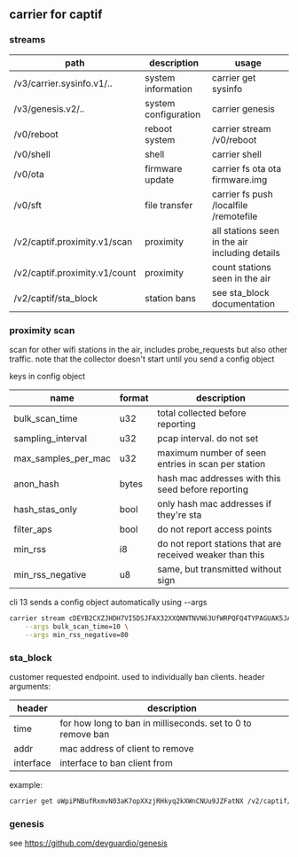 carrier for captif
---------------------



### streams

| path                             | description          | usage                                             |
|----------------------------------|----------------------|---------------------------------------------------|
| /v3/carrier.sysinfo.v1/..        | system information   | carrier get sysinfo <identity>                    |
| /v3/genesis.v2/..                | system configuration | carrier genesis <identity>                        |
| /v0/reboot                       | reboot system        | carrier stream <identity> /v0/reboot              |
| /v0/shell                        | shell                | carrier shell <identity>                          |
| /v0/ota                          | firmware update      | carrier fs ota <identity> ota firmware.img        |
| /v0/sft                          | file transfer        | carrier fs push <identity> /localfile /remotefile |
| /v2/captif.proximity.v1/scan     | proximity            | all stations seen in the air including details    |
| /v2/captif.proximity.v1/count    | proximity            | count stations seen in the air                    |
| /v2/captif/sta_block             | station bans         | see sta_block documentation                       |




### proximity scan

scan for other wifi stations in the air, includes probe_requests but also other traffic.
note that the collector doesn't start until you send a config object

keys in config object

| name  | format | description |
|-------|--------|-------------|
| bulk_scan_time        |  u32       | total collected before reporting |
| sampling_interval     |  u32       | pcap interval. do not set |
| max_samples_per_mac   |  u32       | maximum number of seen entries in scan per station |
| anon_hash             |  bytes     | hash mac addresses with this seed before reporting |
| hash_stas_only        |  bool      | only hash mac addresses if they're sta |
| filter_aps            |  bool      | do not report access points |
| min_rss               |  i8        | do not report stations that are received weaker than this |
| min_rss_negative      |  u8        | same, but transmitted without sign |



cli 13 sends a config object automatically using --args

```bash
carrier stream cDEYB2CXZJHDH7VI5DSJFAX32XXQNNTNVN63UfWRPQFQ4TYPAGUAK5JA /v3/captif.proximity.v1/count \
    --args bulk_scan_time=10 \
    --args min_rss_negative=80

```


### sta_block

customer requested endpoint.
used to individually ban clients.
header arguments:


| header    | description                                                  |
|-----------|--------------------------------------------------------------|
| time      | for how long to ban  in milliseconds. set to 0 to remove ban |
| addr      | mac address of client to remove                              |
| interface | interface to ban client from                                 |


example:
```bash
carrier get oWpiPNBufRxmvN03aK7opXXzjRHkyq2kXWnCNUu9JZFatNX /v2/captif/sta_block -H time 10000 -H addr 80:b1:15:92:22:06 -H interface publicap
```



### genesis

see https://github.com/devguardio/genesis

